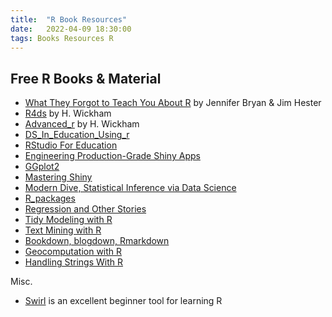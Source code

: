 ```yaml
---
title:  "R Book Resources"
date:   2022-04-09 18:30:00
tags: Books Resources R
---
```


## Free R Books & Material

- [What They Forgot to Teach You About R](https://rstats.wtf/) by Jennifer Bryan & Jim Hester
- [R4ds](https://r4ds.had.co.nz/) by H. Wickham
- [Advanced_r](https://adv-r.hadley.nz/) by H. Wickham
- [DS_In_Education_Using_r](https://datascienceineducation.com/)
- [RStudio For Education](https://rstudio4edu.github.io/rstudio4edu-book/)
- [Engineering Production-Grade Shiny Apps](https://engineering-shiny.org/)
- [GGplot2](https://ggplot2-book.org/index.html)
- [Mastering Shiny](https://mastering-shiny.org/)
- [Modern Dive, Statistical Inference via Data Science](https://moderndive.com/)
- [R_packages](https://r-pkgs.org/)
- [Regression and Other Stories](https://avehtari.github.io/ROS-Examples/)
- [Tidy Modeling with R](https://tmwr.org)
- [Text Mining with R](https://www.tidytextmining.com/)
- [Bookdown, blogdown, Rmarkdown](https://bookdown.org)
- [Geocomputation with R](https://geocompr.robinlovelace.net/)
- [Handling Strings With R](http://www.gastonsanchez.com/r4strings/)

Misc. 

- [Swirl](https://swirlstats.com/) is an excellent beginner tool for learning R  
